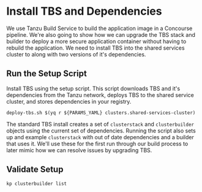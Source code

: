 # Install TBS and Dependencies

We use Tanzu Build Service to build the application image in a 
Concourse pipeline. We're also going to show how we can upgrade
the TBS stack and builder to deploy a more secure application
container without having to rebuild the application. We need 
to install TBS into the shared services cluster to along with
two versions of it's dependencies.

## Run the Setup Script

Install TBS using the setup script. This script downloads TBS
and it's dependencies from the Tanzu network, deploys TBS to the
shared service cluster, and stores dependencies in your registry.

```
deploy-tbs.sh $(yq r ${PARAMS_YAML} clusters.shared-services-cluster)
```

The standard TBS install creates a set of `clusterstack` and
`clusterbuilder` objects using the current set of dependencies.
Running the script also sets up and example `clusterstack` 
with out of date dependencies and a builder that uses it. We'll
use these for the first run through our build process to
later mimic how we can resolve issues by upgrading TBS.

## Validate Setup

```
kp clusterbuilder list
```

